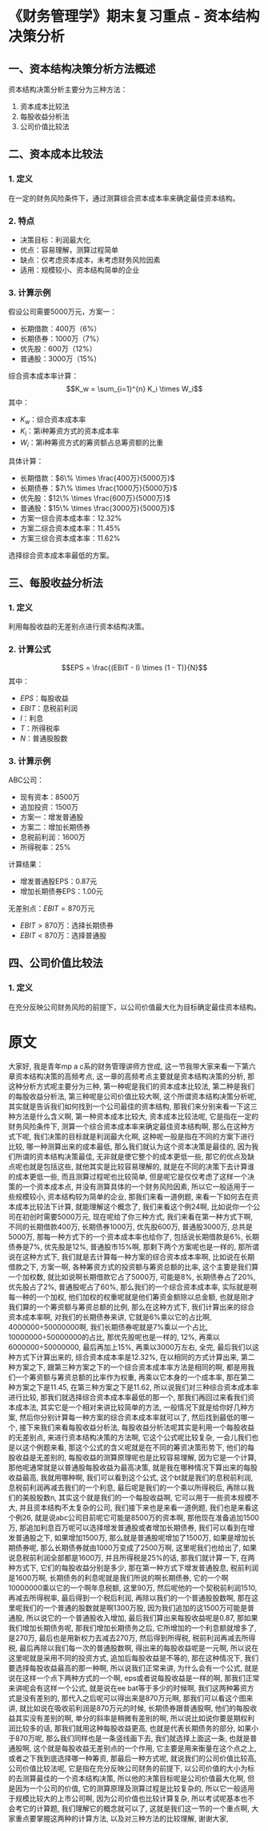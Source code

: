 # 《财务管理学》期末复习重点 - 资本结构决策分析

## 一、资本结构决策分析方法概述
资本结构决策分析主要分为三种方法：
1. 资本成本比较法
2. 每股收益分析法
3. 公司价值比较法

## 二、资本成本比较法
### 1. 定义
在一定的财务风险条件下，通过测算综合资本成本率来确定最佳资本结构。

### 2. 特点
- 决策目标：利润最大化
- 优点：容易理解，测算过程简单
- 缺点：仅考虑资本成本，未考虑财务风险因素
- 适用：规模较小、资本结构简单的企业

### 3. 计算示例
假设公司需要5000万元，方案一：
- 长期借款：400万（6%）
- 长期债券：1000万（7%）
- 优先股：600万（12%）
- 普通股：3000万（15%）

综合资本成本率计算：
$$K_w = \sum_{i=1}^{n} K_i \times W_i$$
其中：
- $K_w$：综合资本成本率
- $K_i$：第i种筹资方式的资本成本率
- $W_i$：第i种筹资方式的筹资额占总筹资额的比重

具体计算：
- 长期借款：$6\% \times \frac{400万}{5000万}$
- 长期债券：$7\% \times \frac{1000万}{5000万}$
- 优先股：$12\% \times \frac{600万}{5000万}$
- 普通股：$15\% \times \frac{3000万}{5000万}$
- 方案一综合资本成本率：12.32%
- 方案二综合资本成本率：11.45%
- 方案三综合资本成本率：11.62%

选择综合资本成本率最低的方案。

## 三、每股收益分析法
### 1. 定义
利用每股收益的无差别点进行资本结构决策。

### 2. 计算公式
$$EPS = \frac{(EBIT - I) \times (1 - T)}{N}$$
其中：
- $EPS$：每股收益
- $EBIT$：息税前利润
- $I$：利息
- $T$：所得税率
- $N$：普通股股数

### 3. 计算示例
ABC公司：
- 现有资本：8500万
- 追加投资：1500万
- 方案一：增发普通股
- 方案二：增加长期债券
- 息税前利润：1600万
- 所得税率：25%

计算结果：
- 增发普通股EPS：0.87元
- 增加长期债券EPS：1.00元

无差别点：$EBIT = 870$万元
- $EBIT > 870$万：选择长期债券
- $EBIT < 870$万：选择普通股

## 四、公司价值比较法
### 1. 定义
在充分反映公司财务风险的前提下，以公司价值最大化为目标确定最佳资本结构。

# 原文
大家好, 我是青年mp a c系的财务管理讲师方世成, 这一节我带大家来看一下第六章资本结构决策的高频考点, 这一章的高频考点主要就是资本结构决策的分析, 那这种分析方式呢主要分为三种, 第一种呢是我们的资本成本比较法, 第二种是我们的每股收益分析法, 第三种呢是公司价值比较大啊, 这个所谓资本结构决策分析呢, 其实就是告诉我们如何找到一个公司最佳的资本结构, 那我们来分别来看一下这三种方法是什么含义啊, 第一种资本成本比较大, 资本成本比较法呢, 它是指在一定的财务风险条件下, 测算一个综合资本成本率来确定最佳资本结构啊, 那么在这种方式下呢, 我们决策的目标就是利润最大化啊, 这种呢一般是指在不同的方案下进行比较, 哪一种测算出来的成本最低, 那么我们就认为这个资本决策是最佳的, 因为我们所谓的资本结构决策最佳, 无非就是使它整个的成本更低一些, 那它的优点及缺点呢也就是包括这些, 就他其实是比较容易理解的, 就是在不同的决策下去计算谁的成本更低一些, 而且测算过程呢也比较简单, 但是呢它是仅仅考虑了这样一个决策的一个资本成本点, 并没有测算具体的一个财务风险因素, 所以它一般适用于一些规模较小, 资本结构较为简单的企业, 那我们来看一道例题, 来看一下如何去在资本成本比较法下计算, 就能理解这个概念了, 我们来看这个例24啊, 比如说你一个公司在初创时需要5000万元, 现在呢给了你三种方式, 我们来看在第一种方式下啊, 不同的长期借款400万, 长期债券1000万, 优先股600万, 普通股3000万, 总共是5000万, 那每一种方式下的一个资本成本率也给你了, 包括说长期借款是6%, 长期债券是7%, 优先股是12%, 普通股市15%啊, 那剩下两个方案呢也是一样的, 那所谓说在这种方式下, 我们就是去计算每一种方案的综合资本成本率啊, 比如说在长期借款之下, 方案一啊, 各种筹资方式的投资额与筹资总额的比率, 这个主要是我们算一个加权数, 就比如说啊长期借款它占了5000万, 可能是8%, 长期债券占了20%, 优先股占了2%, 普通股呢占了60%, 那么我们的一个综合资本成本率, 实际就是啊每一种的一个加权, 他们加权的权重呢就是他们筹资金额除以总金额, 也就是刚才我们算的一个筹资额与筹资总额的比例, 那么在这种方式下, 我们计算出来的综合资本成本率啊, 对我们的长期债券来讲, 它就是6%乘以它的占比啊, 4000000÷50000000啊, 我们长期债券呢就是7%乘以一个占比, 10000000÷50000000的占比, 那优先股呢也是一样的, 12%, 再乘以6000000÷50000000, 最后再加上15%, 再乘以3000万左右, 全完, 最后我们以这种方式下计算出来的, 综合资本成本率是12.32%, 在以相同的方式计算出来, 第二种方案之下, 跟第三种方案之下的一个综合资本成本率方法是相同的啊, 都是用我们一个筹资额与筹资总额的比率作为权重, 再乘以它本身的一个成本率, 那在第二种方案之下是11.45, 在第三种方案之下是11.62, 所以说我们对三种综合资本成本率进行比较, 那我们就选择综合资本成本率最低的那一个, 那我们再回过来看我们资本成本法, 其实它是一个相对来讲比较简单的方法, 一般情况下就是给你好几种方案, 然后你分别计算每一种方案的综合资本成本率就可以了, 然后找到最低的哪一个, 接下来我们来看每股收益分析法, 每股收益分析法呢其实是利用一个每股收益的无差别点, 来进行资本结构决策的方法啊, 它这个公式呢比较复杂, 一会儿我们也是以这个例题来看, 那这个公式的含义呢就是在不同的筹资决策形势下, 他们的每股收益是无差别的, 每股收益的测算原理呢也是比较容易理解, 因为它是一个计算, 那他呢通常就是以普通股每股收益为最高决策, 就是我在哪种情况下算出来的每股收益最高, 我就用哪种啊, 我们可以看到这个公式, 这个bt就是我们的息税前利润, 息税前利润再减去我们的一个利息, 最后呢是我们的一个乘以所得税后, 再除以我们的美股股数n, 其实这个就是我们的一个每股收益啊, 它可以用于一些资本规模不大, 并且资本结构不太复杂的公司, 我们接下来也是来看一道例题, 我们也是来看这个例26, 就是说abc公司目前呢它可能是8500万的资本啊, 那他现在准备追加1500万, 那追加利息百万呢可以选择增发普通股或者增加长期债券, 我们可以看到在增发普通股之下, 如果增加1500万, 那么就是普通股呢增加了1500万, 如果是增加长期债券呢, 那么长期债券就由1000万变成了2500万啊, 这里呢我们也给出了, 如果说息税前利润全部都是1600万, 并且所得税是25%的话, 那我们就计算一下, 在两种方式下, 它们的每股收益分别是多少, 那在第一种方式下增发普通股息, 税前利润是1600万啊, 长期债务的利息呢就是我们所说的啊长期债券, 它的一个啊10000000乘以它的一个啊年息税额, 这里90万, 然后呢他的一个契税前利润1510, 再减去所得税率, 最后得到一个税后利润, 再除以我们的一个普通股股数啊, 那在这里呢我们的一个普通的股数就是啊1300万股, 因为我们追加的这1500万可能是普通股, 所以说它的一个普通股收入增加, 最后我们算出来每股收益呢是0.87, 那如果我们增加长期债务呢, 那我们增加长期债务之后, 它所增加的一个利息额就增多了, 是270万, 最后也是用新权力去减去270万, 然后得到所得税, 税前利润再减去所得税, 最后再除以我们每一次的普通股数啊, 得出来的每股收益呢是一元啊, 所以说在这里呢就是采用不同的投资方式, 追加后每股收益是不等的, 那在这种情况下, 我们要选择每股收益最高的那一种啊, 所以说我们正常来讲, 为什么会有一个公式, 就是说在这样一个点下两种方式的一个啊, eps或者说每股收益是一样的啊, 那我们正常来讲呢会有这样一个公式, 就是说在ee bat等于多少的时候啊, 我们这两种筹资方式是没有差别的, 那代入之后呢可以得出来是870万元啊, 那我们可以看这个图来讲, 就比如说在吸收前利润是870万元的时候, 长期债券跟普通股啊, 他们的每股收益其实没有差别的啊, 单分的斜率是稍微有差别的啊, 所以说比如说你要是期权利润比较多的话, 那我们就用这种每股收益更高, 也就是代表长期债务的部分, 如果小于870万呢, 那么我们同样也是一条竖线画下去, 我们就选择上面这一条, 也就是普通股啊, 这个就是每股收益无差别点的一个作用, 它主要是用来衡量在这个点之上, 或者之下我到底选择哪一种筹资, 那最后一种方式呢, 就说我们的公司价值比较高, 公司价值比较法呢, 它是指在充分反映公司财务的前提下, 以公司价值的大小为标的去测算最佳的一个资本结构决策, 所以他的决策目标呢是公司价值最大化啊, 但是因为一个公司的价值, 它的测算原理及测算过程是比较复杂的, 所以它一般适用于规模比较大的上市公司啊, 因为公司价值也比较计算复杂, 所以考试呢基本也不会考它的计算题, 我们理解它的概念就可以了, 这就是我们这一节的一个重点啊, 大家重点要掌握这两种的计算方法, 以及对三种方法的比较理解, 谢谢大家,